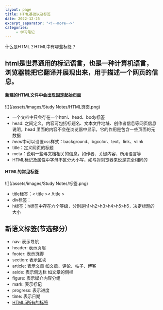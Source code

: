 ```yaml
---
layout: page
title: HTML基础以及标签
date: 2022-12-25
excerpt_separator: "<!--more-->"
categories:
     - 学习笔记
---
```


什么是HTML？HTML中有哪些标签？

<!--more-->

## html是世界通用的标记语言，也是一种计算机语言，浏览器能把它翻译并展现出来，用于描述一个网页的信息。

#### 新建的HTML文件中会出现固定起始页面
![](/assets/images/Study Notes/HTML页面.png)
* 一个文档中只会存在一个html、head、body标签
* head: 之间定义，内容可包括标题名、文本文件地址、创作者信息等网页信息说明。head 里面的内容不会在浏览器中显示，它的作用是包含一些页面的元数据
* *head*中可以设置css样式：background、bgcolor、text、link、vlink
* title：定义网页的标题
* meta：说明一些与文档相关的信息，如作者、关键内容、所用语言等
* HTML标记及属性中字母不区分大小写，如<HTML>与<Html>对浏览器来说是完全相同的

#### HTML的常见标签
![](/assets/images/Study Notes/标签.png)
* title标签：< title >< /title >
* div标签：<div></div>
* h标签：h标签中存在六个等级，分别是h1>h2>h3>h4>h5>h6，决定标题的大小

## 新语义标签(节选部分）
* nav: 表示导航
* header: 表示页眉
* footer: 表示页脚
* section: 表示区块
* article: 表示文章 如文章、评论、帖子、博客
* aside: 表示侧边栏 如文章的侧栏
* figure: 表示媒介内容分组 
* mark: 表示标记 
* progress: 表示进度 
* time: 表示日期
* [<font>HTML5所有的标签</font>]( https://www.w3.org/TR/html5/semantics.html#semantics)
